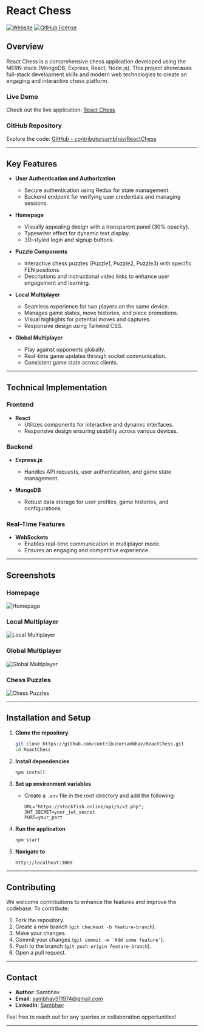 # React Chess

[![Website](https://img.shields.io/website-up-down-green-red/http/reactchess.onrender.com.svg)](https://reactchess.onrender.com/)
[![GitHub license](https://img.shields.io/badge/license-MIT-blue.svg)](https://github.com/contributorsambhav/ReactChess/blob/main/LICENSE)

## Overview

React Chess is a comprehensive chess application developed using the MERN stack (MongoDB, Express, React, Node.js). This project showcases full-stack development skills and modern web technologies to create an engaging and interactive chess platform.

### Live Demo
Check out the live application: [React Chess](https://reactchess.onrender.com/)

### GitHub Repository
Explore the code: [GitHub - contributorsambhav/ReactChess](https://github.com/contributorsambhav/ReactChess)

---

## Key Features

- **User Authentication and Authorization**
  - Secure authentication using Redux for state management.
  - Backend endpoint for verifying user credentials and managing sessions.

- **Homepage**
  - Visually appealing design with a transparent panel (30% opacity).
  - Typewriter effect for dynamic text display.
  - 3D-styled login and signup buttons.

- **Puzzle Components**
  - Interactive chess puzzles (Puzzle1, Puzzle2, Puzzle3) with specific FEN positions.
  - Descriptions and instructional video links to enhance user engagement and learning.

- **Local Multiplayer**
  - Seamless experience for two players on the same device.
  - Manages game states, move histories, and piece promotions.
  - Visual highlights for potential moves and captures.
  - Responsive design using Tailwind CSS.

- **Global Multiplayer**
  - Play against opponents globally.
  - Real-time game updates through socket communication.
  - Consistent game state across clients.

---

## Technical Implementation

### Frontend

- **React**
  - Utilizes components for interactive and dynamic interfaces.
  - Responsive design ensuring usability across various devices.

### Backend

- **Express.js**
  - Handles API requests, user authentication, and game state management.

- **MongoDB**
  - Robust data storage for user profiles, game histories, and configurations.

### Real-Time Features

- **WebSockets**
  - Enables real-time communication in multiplayer mode.
  - Ensures an engaging and competitive experience.

---

## Screenshots

### Homepage
![Homepage](https://via.placeholder.com/800x400.png?text=Homepage)

### Local Multiplayer
![Local Multiplayer](https://via.placeholder.com/800x400.png?text=Local+Multiplayer)

### Global Multiplayer
![Global Multiplayer](https://via.placeholder.com/800x400.png?text=Global+Multiplayer)

### Chess Puzzles
![Chess Puzzles](https://via.placeholder.com/800x400.png?text=Chess+Puzzles)

---

## Installation and Setup

1. **Clone the repository**
   ```bash
   git clone https://github.com/contributorsambhav/ReactChess.git
   cd ReactChess
   ```

2. **Install dependencies**
   ```bash
   npm install
   ```

3. **Set up environment variables**
   - Create a `.env` file in the root directory and add the following:
     ```
     URL="https://stockfish.online/api/s/v2.php";
     JWT_SECRET=your_jwt_secret
     PORT=your_port
     ```

4. **Run the application**
   ```bash
   npm start
   ```

5. **Navigate to**
   ```
   http://localhost:3000
   ```

---

## Contributing

We welcome contributions to enhance the features and improve the codebase. To contribute:

1. Fork the repository.
2. Create a new branch (`git checkout -b feature-branch`).
3. Make your changes.
4. Commit your changes (`git commit -m 'Add some feature'`).
5. Push to the branch (`git push origin feature-branch`).
6. Open a pull request.

---


## Contact

- **Author**: Sambhav 
- **Email**: [sambhav511974@gmail.com](mailto:sambhav511974@gmail.com)
- **LinkedIn**: [Sambhav]([https://www.linkedin.com/in/sambhavjain/](https://www.linkedin.com/in/sambhav-2535a8285/))

Feel free to reach out for any queries or collaboration opportunities!

---
